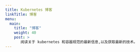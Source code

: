 ```yaml
---
title: Kubernetes 博客
linkTitle: 博客
menu:
  main:
    title: "博客"
    weight: 40
    post: >
       阅读关于 kubernetes 和容器规范的最新信息,以及获取最新的技术。
---
```

